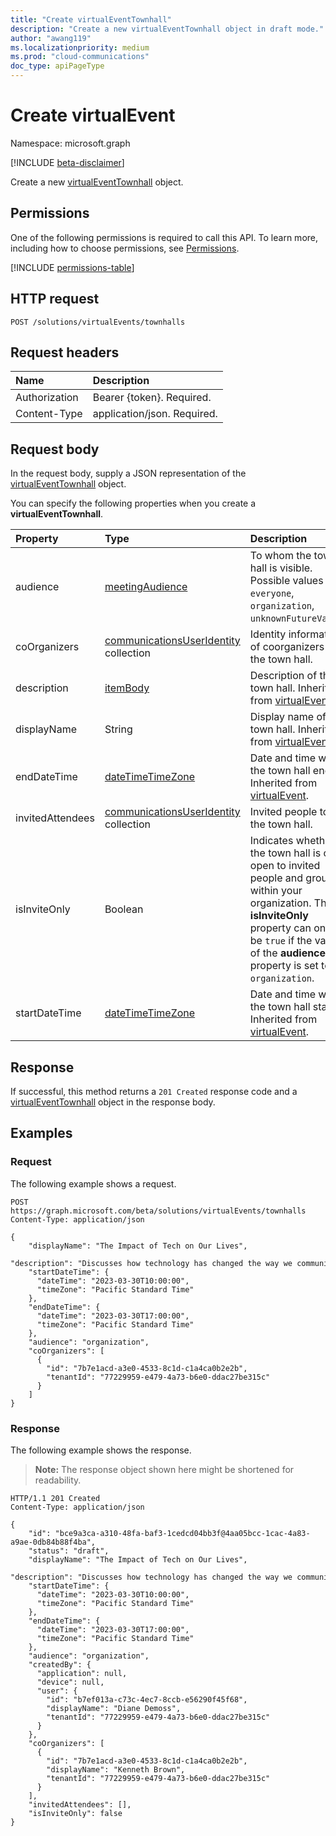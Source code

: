```yaml
---
title: "Create virtualEventTownhall"
description: "Create a new virtualEventTownhall object in draft mode."
author: "awang119"
ms.localizationpriority: medium
ms.prod: "cloud-communications"
doc_type: apiPageType
---
```


# Create virtualEvent
Namespace: microsoft.graph

[!INCLUDE [beta-disclaimer](../../includes/beta-disclaimer.md)]

Create a new [virtualEventTownhall](../resources/virtualeventtownhall.md) object.

## Permissions
One of the following permissions is required to call this API. To learn more, including how to choose permissions, see [Permissions](/graph/permissions-reference).

<!-- {
  "blockType": "permissions",
  "name": "virtualeventsroot-post-events-permissions"
}
-->
[!INCLUDE [permissions-table](../includes/permissions/virtualeventsroot-post-events-permissions.md)]

## HTTP request

<!-- {
  "blockType": "ignored"
}
-->
``` http
POST /solutions/virtualEvents/townhalls
```

## Request headers
|Name|Description|
|:---|:---|
|Authorization|Bearer {token}. Required.|
|Content-Type|application/json. Required.|

## Request body
In the request body, supply a JSON representation of the [virtualEventTownhall](../resources/virtualeventtownhall.md) object.

You can specify the following properties when you create a **virtualEventTownhall**.

|Property|Type|Description|
|:---|:---|:---|
| audience | [meetingAudience](../resources/virtualeventtownhall.md#meetingaudience-values) | To whom the town hall is visible. Possible values are: `everyone`, `organization`, `unknownFutureValue`. |
| coOrganizers  | [communicationsUserIdentity](../resources/communicationsuseridentity.md) collection | Identity information of coorganizers of the town hall. |
| description | [itemBody](../resources/itembody.md) | Description of the town hall. Inherited from [virtualEvent](../resources/virtualevent.md). |
| displayName | String | Display name of the town hall. Inherited from [virtualEvent](../resources/virtualevent.md). |
| endDateTime | [dateTimeTimeZone](../resources/datetimetimezone.md) | Date and time when the town hall ends. Inherited from [virtualEvent](../resources/virtualevent.md). |
| invitedAttendees | [communicationsUserIdentity](../resources/communicationsuseridentity.md) collection | Invited people to the town hall. |
| isInviteOnly | Boolean | Indicates whether the town hall is only open to invited people and groups within your organization. The **isInviteOnly** property can only be `true` if the value of the **audience** property is set to `organization`. |
| startDateTime | [dateTimeTimeZone](../resources/datetimetimezone.md) | Date and time when the town hall starts. Inherited from [virtualEvent](../resources/virtualevent.md). |

## Response

If successful, this method returns a `201 Created` response code and a [virtualEventTownhall](../resources/virtualeventtownhall.md) object in the response body.

## Examples

### Request
The following example shows a request.
<!-- {
  "blockType": "request",
  "name": "create_virtualeventtownhall"
}
-->
``` http
POST https://graph.microsoft.com/beta/solutions/virtualEvents/townhalls
Content-Type: application/json

{     
    "displayName": "The Impact of Tech on Our Lives",
    "description": "Discusses how technology has changed the way we communicate.",
    "startDateTime": {
      "dateTime": "2023-03-30T10:00:00", 
      "timeZone": "Pacific Standard Time" 
    },
    "endDateTime": {
      "dateTime": "2023-03-30T17:00:00", 
      "timeZone": "Pacific Standard Time" 
    },
    "audience": "organization",
    "coOrganizers": [
      { 
        "id": "7b7e1acd-a3e0-4533-8c1d-c1a4ca0b2e2b", 
        "tenantId": "77229959-e479-4a73-b6e0-ddac27be315c" 
      }
    ]
}
```

### Response

The following example shows the response.
>**Note:** The response object shown here might be shortened for readability.
<!-- {
  "blockType": "response",
  "truncated": true,
  "@odata.type": "microsoft.graph.virtualEventTownhall"
}
-->
``` http
HTTP/1.1 201 Created
Content-Type: application/json

{ 
    "id": "bce9a3ca-a310-48fa-baf3-1cedcd04bb3f@4aa05bcc-1cac-4a83-a9ae-0db84b88f4ba",
    "status": "draft",
    "displayName": "The Impact of Tech on Our Lives",
    "description": "Discusses how technology has changed the way we communicate.",
    "startDateTime": {
      "dateTime": "2023-03-30T10:00:00", 
      "timeZone": "Pacific Standard Time" 
    },
    "endDateTime": {
      "dateTime": "2023-03-30T17:00:00", 
      "timeZone": "Pacific Standard Time" 
    },
    "audience": "organization",
    "createdBy": {
      "application": null,
      "device": null,
      "user": {
        "id": "b7ef013a-c73c-4ec7-8ccb-e56290f45f68",
        "displayName": "Diane Demoss",
        "tenantId": "77229959-e479-4a73-b6e0-ddac27be315c"
      }
    },
    "coOrganizers": [
      { 
        "id": "7b7e1acd-a3e0-4533-8c1d-c1a4ca0b2e2b", 
        "displayName": "Kenneth Brown", 
        "tenantId": "77229959-e479-4a73-b6e0-ddac27be315c" 
      }
    ],
    "invitedAttendees": [],
    "isInviteOnly": false
}
```
